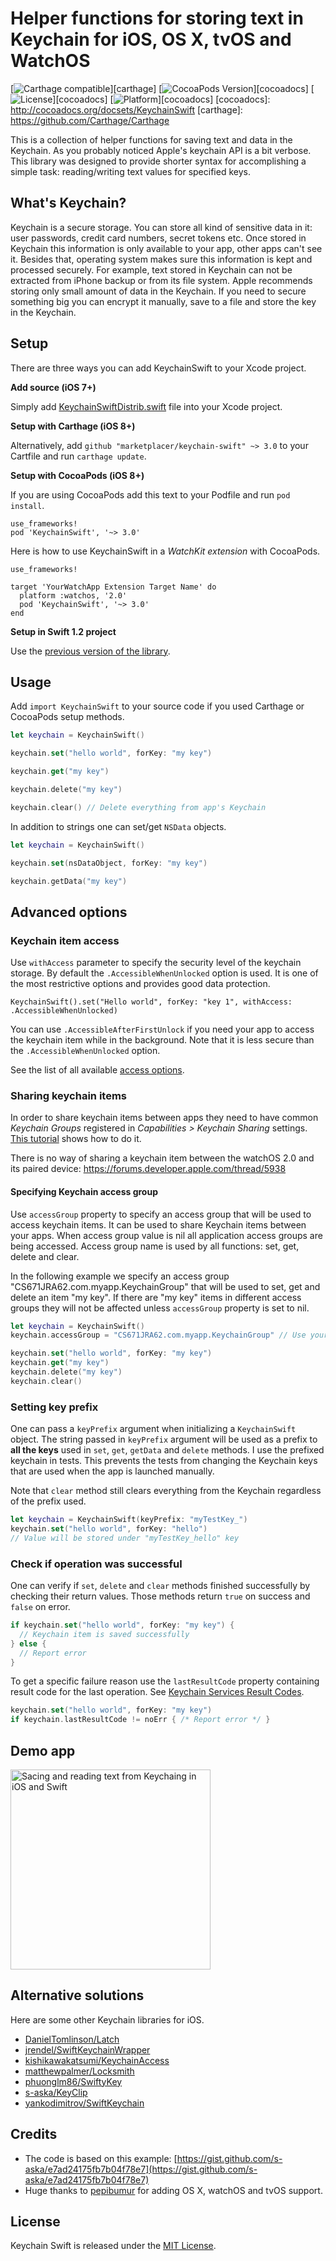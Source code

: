 # Helper functions for storing text in Keychain for iOS, OS X, tvOS and WatchOS

[![Carthage compatible](https://img.shields.io/badge/Carthage-compatible-4BC51D.svg?style=flat)][carthage]
[![CocoaPods Version](https://img.shields.io/cocoapods/v/KeychainSwift.svg?style=flat)][cocoadocs]
[![License](https://img.shields.io/cocoapods/l/KeychainSwift.svg?style=flat)][cocoadocs]
[![Platform](https://img.shields.io/cocoapods/p/KeychainSwift.svg?style=flat)][cocoadocs]
[cocoadocs]: http://cocoadocs.org/docsets/KeychainSwift
[carthage]: https://github.com/Carthage/Carthage

This is a collection of helper functions for saving text and data in the Keychain.
 As you probably noticed Apple's keychain API is a bit verbose. This library was designed to provide shorter syntax for accomplishing a simple task: reading/writing text values for specified keys.

## What's Keychain?

Keychain is a secure storage. You can store all kind of sensitive data in it: user passwords, credit card numbers, secret tokens etc. Once stored in Keychain this information is only available to your app, other apps can't see it. Besides that, operating system makes sure this information is kept and processed securely. For example, text stored in Keychain can not be extracted from iPhone backup or from its file system. Apple recommends storing only small amount of data in the Keychain. If you need to secure something big you can encrypt it manually, save to a file and store the key in the Keychain.

## Setup

There are three ways you can add KeychainSwift to your Xcode project.

**Add source (iOS 7+)**

Simply add [KeychainSwiftDistrib.swift](https://github.com/marketplacer/keychain-swift/blob/master/Distrib/KeychainSwiftDistrib.swift) file into your Xcode project.

**Setup with Carthage (iOS 8+)**

Alternatively, add `github "marketplacer/keychain-swift" ~> 3.0` to your Cartfile and run `carthage update`.

**Setup with CocoaPods (iOS 8+)**

If you are using CocoaPods add this text to your Podfile and run `pod install`.

    use_frameworks!
    pod 'KeychainSwift', '~> 3.0'

Here is how to use KeychainSwift in a *WatchKit extension* with CocoaPods.

    use_frameworks!

    target 'YourWatchApp Extension Target Name' do
      platform :watchos, '2.0'
      pod 'KeychainSwift', '~> 3.0'
    end


**Setup in Swift 1.2 project**

Use the [previous version of the library](https://github.com/marketplacer/keychain-swift/wiki/Swift-1.2-setup).

## Usage

Add `import KeychainSwift` to your source code if you used Carthage or CocoaPods setup methods.

```Swift
let keychain = KeychainSwift()

keychain.set("hello world", forKey: "my key")

keychain.get("my key")

keychain.delete("my key")

keychain.clear() // Delete everything from app's Keychain
```

In addition to strings one can set/get `NSData` objects.

```Swift
let keychain = KeychainSwift()

keychain.set(nsDataObject, forKey: "my key")

keychain.getData("my key")
```

## Advanced options

### Keychain item access

Use `withAccess` parameter to specify the security level of the keychain storage.
By default the `.AccessibleWhenUnlocked` option is used. It is one of the most restrictive options and provides good data protection.

```
KeychainSwift().set("Hello world", forKey: "key 1", withAccess: .AccessibleWhenUnlocked)
```

You can use `.AccessibleAfterFirstUnlock` if you need your app to access the keychain item while in the background. Note that it is less secure than the `.AccessibleWhenUnlocked` option.

See the list of all available [access options](https://github.com/marketplacer/keychain-swift/blob/master/KeychainSwift/KeychainSwiftAccessOptions.swift).

### Sharing keychain items

In order to share keychain items between apps they need to have common *Keychain Groups* registered in *Capabilities > Keychain Sharing* settings. [This tutorial](http://evgenii.com/blog/sharing-keychain-in-ios/) shows how to do it.

There is no way of sharing a keychain item between the watchOS 2.0 and its paired device: https://forums.developer.apple.com/thread/5938

#### Specifying Keychain access group

Use `accessGroup` property to specify an access group that will be used to access keychain items. It can be used to share Keychain items between your apps. When access group value is nil all application access groups are being accessed. Access group name is used by all functions: set, get, delete and clear.

In the following example we specify an access group "CS671JRA62.com.myapp.KeychainGroup" that will be used to set, get and delete an item "my key". If there are "my key" items in different access groups they will not be affected unless `accessGroup` property is set to nil.

```Swift
let keychain = KeychainSwift()
keychain.accessGroup = "CS671JRA62.com.myapp.KeychainGroup" // Use your own access goup

keychain.set("hello world", forKey: "my key")
keychain.get("my key")
keychain.delete("my key")
keychain.clear()
```

### Setting key prefix

One can pass a `keyPrefix` argument when initializing a `KeychainSwift` object. The string passed in `keyPrefix` argument will be used as a prefix to **all the keys** used in `set`, `get`, `getData` and `delete` methods. I use the prefixed keychain in tests. This prevents the tests from changing the Keychain keys that are used when the app is launched manually.

Note that `clear` method still clears everything from the Keychain regardless of the prefix used.


```Swift
let keychain = KeychainSwift(keyPrefix: "myTestKey_")
keychain.set("hello world", forKey: "hello")
// Value will be stored under "myTestKey_hello" key
```

### Check if operation was successful

One can verify if `set`, `delete` and `clear` methods finished successfully by checking their return values. Those methods return `true` on success and `false` on error.

```Swift
if keychain.set("hello world", forKey: "my key") {
  // Keychain item is saved successfully
} else {
  // Report error
}
```

To get a specific failure reason use the `lastResultCode` property containing result code for the last operation. See [Keychain Services Result Codes](https://developer.apple.com/library/mac/documentation/Security/Reference/keychainservices/#//apple_ref/doc/uid/TP30000898-CH5g-CJBEABHG).

```Swift
keychain.set("hello world", forKey: "my key")
if keychain.lastResultCode != noErr { /* Report error */ }
```

## Demo app

<img src="https://raw.githubusercontent.com/marketplacer/keychain-swift/master/graphics/keychain-swift-demo.png" alt="Sacing and reading text from Keychaing in iOS and Swift" width="320">

## Alternative solutions

Here are some other Keychain libraries for iOS.

* [DanielTomlinson/Latch](https://github.com/DanielTomlinson/Latch)
* [jrendel/SwiftKeychainWrapper](https://github.com/jrendel/SwiftKeychainWrapper)
* [kishikawakatsumi/KeychainAccess](https://github.com/kishikawakatsumi/KeychainAccess)
* [matthewpalmer/Locksmith](https://github.com/matthewpalmer/Locksmith)
* [phuonglm86/SwiftyKey](https://github.com/phuonglm86/SwiftyKey)
* [s-aska/KeyClip](https://github.com/s-aska/KeyClip)
* [yankodimitrov/SwiftKeychain](https://github.com/yankodimitrov/SwiftKeychain)

## Credits

* The code is based on this example: [https://gist.github.com/s-aska/e7ad24175fb7b04f78e7](https://gist.github.com/s-aska/e7ad24175fb7b04f78e7)
* Huge thanks to [pepibumur](https://github.com/pepibumur) for adding OS X, watchOS and tvOS support.

## License

Keychain Swift is released under the [MIT License](LICENSE).

